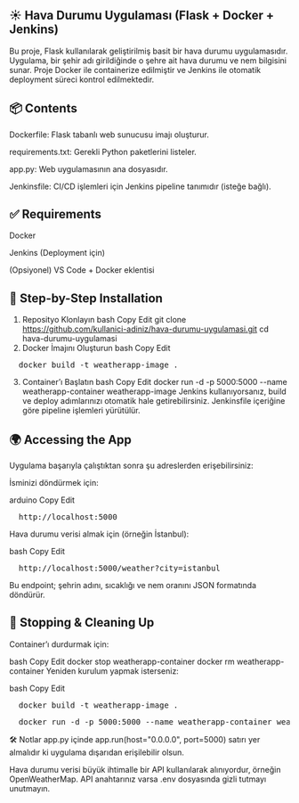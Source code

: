  ##  ☀️ Hava Durumu Uygulaması (Flask + Docker + Jenkins)
Bu proje, Flask kullanılarak geliştirilmiş basit bir hava durumu uygulamasıdır. Uygulama, bir şehir adı girildiğinde o şehre ait hava durumu ve nem bilgisini sunar. Proje Docker ile containerize edilmiştir ve Jenkins ile otomatik deployment süreci kontrol edilmektedir.

 ## 📦 Contents
Dockerfile: Flask tabanlı web sunucusu imajı oluşturur.

requirements.txt: Gerekli Python paketlerini listeler.

app.py: Web uygulamasının ana dosyasıdır.

Jenkinsfile: CI/CD işlemleri için Jenkins pipeline tanımıdır (isteğe bağlı).

## ✅ Requirements
Docker

Jenkins (Deployment için)

(Opsiyonel) VS Code + Docker eklentisi

## 🚀 Step-by-Step Installation
1. Reposityo Klonlayın
bash
Copy
Edit
git clone https://github.com/kullanici-adiniz/hava-durumu-uygulamasi.git
cd hava-durumu-uygulamasi
2. Docker İmajını Oluşturun
bash
Copy
Edit
<pre>  docker build -t weatherapp-image .  </pre> 
3. Container’ı Başlatın
bash
Copy
Edit
docker run -d -p 5000:5000 --name weatherapp-container weatherapp-image
Jenkins kullanıyorsanız, build ve deploy adımlarınızı otomatik hale getirebilirsiniz. Jenkinsfile içeriğine göre pipeline işlemleri yürütülür.

## 🌍 Accessing the App
Uygulama başarıyla çalıştıktan sonra şu adreslerden erişebilirsiniz:

İsminizi döndürmek için:

arduino
Copy
Edit
<pre>  http://localhost:5000 </pre>
Hava durumu verisi almak için (örneğin İstanbul):

bash
Copy
Edit
<pre>  http://localhost:5000/weather?city=istanbul </pre>
Bu endpoint; şehrin adını, sıcaklığı ve nem oranını JSON formatında döndürür.

## 🐳 Stopping & Cleaning Up
Container’ı durdurmak için:

bash
Copy
Edit
docker stop weatherapp-container
docker rm weatherapp-container
Yeniden kurulum yapmak isterseniz:

bash
Copy
Edit
<pre>  docker build -t weatherapp-image .  </pre>
<pre>  docker run -d -p 5000:5000 --name weatherapp-container weatherapp-image  </pre>
🛠 Notlar
app.py içinde app.run(host="0.0.0.0", port=5000) satırı yer almalıdır ki uygulama dışarıdan erişilebilir olsun.

Hava durumu verisi büyük ihtimalle bir API kullanılarak alınıyordur, örneğin OpenWeatherMap. API anahtarınız varsa .env dosyasında gizli tutmayı unutmayın.
